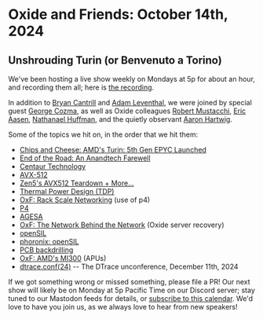 # Oxide and Friends: October 14th, 2024

## Unshrouding Turin (or Benvenuto a Torino)

We've been hosting a live show weekly on Mondays at 5p for about an hour,
and recording them all; here is
[the recording](https://youtu.be/xcMMficnQwo).

In addition to
[Bryan Cantrill](https://mastodon.social/@bcantrill) and
[Adam Leventhal](https://mastodon.social/@ahl),
we were joined by special guest
[George Cozma](https://techhub.social/@chipsandcheese),
as well as Oxide colleagues
[Robert Mustacchi](https://twitter.com/rmustacc),
[Eric Aasen](https://twitter.com/random_enginerd),
[Nathanael Huffman](https://hachyderm.io/@SyntheticGate),
and the quietly observant [Aaron Hartwig](https://twitter.com/AaronHartwig1).

Some of the topics we hit on, in the order that we hit them:

- [Chips and Cheese: AMD's Turin: 5th Gen EPYC Launched](https://chipsandcheese.com/p/amds-turin-5th-gen-epyc-launched)
- [End of the Road: An Anandtech Farewell](https://www.anandtech.com/show/21542/end-of-the-road-an-anandtech-farewell)
- [Centaur Technology](https://en.wikipedia.org/wiki/Centaur_Technology)
- [AVX-512](https://en.wikipedia.org/wiki/AVX-512)
- [Zen5's AVX512 Teardown + More...](https://www.numberworld.org/blogs/2024_8_7_zen5_avx512_teardown/)
- [Thermal Power Design (TDP)](https://en.wikipedia.org/wiki/Thermal_design_power)
- [OxF: Rack Scale Networking](https://oxide-and-friends.transistor.fm/episodes/rack-scale-networking) (use of p4)
- [P4](https://p4.org/)
- [AGESA](https://en.wikipedia.org/wiki/AGESA)
- [OxF: The Network Behind the Network](https://share.transistor.fm/s/217e1960) (Oxide server recovery)
- [openSIL](https://community.amd.com/t5/corporate/empowering-the-industry-with-open-system-firmware-amd-opensil/ba-p/599644)
- [phoronix: openSIL](https://www.phoronix.com/news/AMD-openSIL-September-2024)
- [PCB backdrilling](https://www.protoexpress.com/blog/back-drilling-pcb-design-and-manufacturing/)
- [OxF: AMD's MI300](https://share.transistor.fm/s/b64ab036) (APUs)
- [dtrace.conf(24)](https://www.eventbrite.com/e/dtraceconf24-tickets-1044402936297) -- The DTrace unconference, December 11th, 2024

If we got something wrong or missed something, please file a PR!
Our next show will likely be on Monday at 5p Pacific Time on our Discord
server; stay tuned to our Mastodon feeds for details, or [subscribe to this
calendar](https://calendar.google.com/calendar/ical/c_318925f4185aa71c4524d0d6127f31058c9e21f29f017d48a0fca6f564969cd0%40group.calendar.google.com/public/basic.ics).
We'd love to have you join us, as we always love to hear from new speakers!

